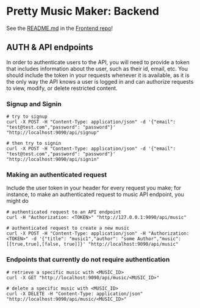 # Pretty Music Maker: Backend

See the [README.md](https://github.com/dartmouth-cs52-17S/project-client-prettymusicmaker/blob/master/README.md) in the [Frontend repo](https://github.com/dartmouth-cs52-17S/project-client-prettymusicmaker)!

## AUTH & API endpoints

In order to authenticate users to the API, you will need to provide a token that includes information about the user, such as their id, email, etc. You should include the token in your requests whenever it is available, as it is the only way the API knows a user is logged in and can authorize requests to view, modify, or delete restricted content.

### Signup and Signin

```
# try to signup
curl -X POST -H "Content-Type: application/json" -d '{"email": "test@test.com","password": "password"}' "http://localhost:9090/api/signup"

# then try to signin
curl -X POST -H "Content-Type: application/json" -d '{"email": "test@test.com","password": "password"}' "http://localhost:9090/api/signin"
```

### Making an authenticated request

Include the user token in your header for every request you make; for instance, to make an authenticated request to music API endpoint, you might do

```
# authenticated request to an API endpoint
curl -H "Authorization: <TOKEN>" "http://127.0.0.1:9090/api/music"

# authenticated request to create a new music
curl -X POST -H "Content-Type: application/json" -H "Authorization: <TOKEN>" -d '{"title": "music1","author": "some Author","music": [[true,true],[false, true]]}' "http://localhost:9090/api/music"
```

### Endpoints that currently do not require authentication
```
# retrieve a specific music with <MUSIC_ID>
curl -X GET "http://localhost:9090/api/music/<MUSIC_ID>"

# delete a specific music with <MUSIC_ID>
curl -X DELETE -H "Content-Type: application/json" "http://localhost:9090/api/music/<MUSIC_ID>"
```
